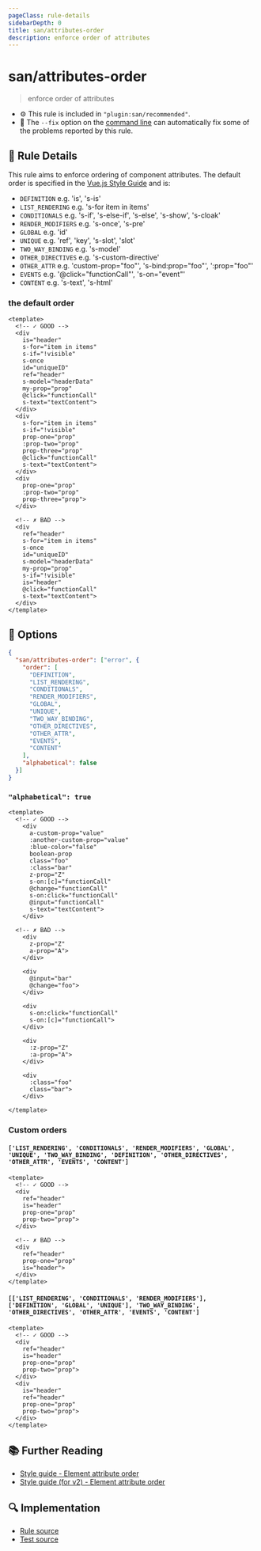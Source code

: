 ```yaml
---
pageClass: rule-details
sidebarDepth: 0
title: san/attributes-order
description: enforce order of attributes
---
```

# san/attributes-order
> enforce order of attributes

- :gear: This rule is included in `"plugin:san/recommended"`.
- :wrench: The `--fix` option on the [command line](https://eslint.org/docs/user-guide/command-line-interface#fixing-problems) can automatically fix some of the problems reported by this rule.

## :book: Rule Details

This rule aims to enforce ordering of component attributes. The default order is specified in the [Vue.js Style Guide](https://v3.vuejs.org/style-guide/#element-attribute-order-recommended) and is:

- `DEFINITION`
  e.g. 'is', 's-is'
- `LIST_RENDERING`
  e.g. 's-for item in items'
- `CONDITIONALS`
  e.g. 's-if', 's-else-if', 's-else', 's-show', 's-cloak'
- `RENDER_MODIFIERS`
  e.g. 's-once', 's-pre'
- `GLOBAL`
  e.g. 'id'
- `UNIQUE`
  e.g. 'ref', 'key', 's-slot', 'slot'
- `TWO_WAY_BINDING`
  e.g. 's-model'
- `OTHER_DIRECTIVES`
  e.g. 's-custom-directive'
- `OTHER_ATTR`
  e.g. 'custom-prop="foo"', 's-bind:prop="foo"', ':prop="foo"'
- `EVENTS`
  e.g. '@click="functionCall"', 's-on="event"'
- `CONTENT`
  e.g. 's-text', 's-html'

### the default order

<eslint-code-block fix :rules="{'san/attributes-order': ['error']}">

```vue
<template>
  <!-- ✓ GOOD -->
  <div
    is="header"
    s-for="item in items"
    s-if="!visible"
    s-once
    id="uniqueID"
    ref="header"
    s-model="headerData"
    my-prop="prop"
    @click="functionCall"
    s-text="textContent">
  </div>
  <div
    s-for="item in items"
    s-if="!visible"
    prop-one="prop"
    :prop-two="prop"
    prop-three="prop"
    @click="functionCall"
    s-text="textContent">
  </div>
  <div
    prop-one="prop"
    :prop-two="prop"
    prop-three="prop">
  </div>

  <!-- ✗ BAD -->
  <div
    ref="header"
    s-for="item in items"
    s-once
    id="uniqueID"
    s-model="headerData"
    my-prop="prop"
    s-if="!visible"
    is="header"
    @click="functionCall"
    s-text="textContent">
  </div>
</template>
```

</eslint-code-block>

## :wrench: Options
```json
{
  "san/attributes-order": ["error", {
    "order": [
      "DEFINITION",
      "LIST_RENDERING",
      "CONDITIONALS",
      "RENDER_MODIFIERS",
      "GLOBAL",
      "UNIQUE",
      "TWO_WAY_BINDING",
      "OTHER_DIRECTIVES",
      "OTHER_ATTR",
      "EVENTS",
      "CONTENT"
    ],
    "alphabetical": false
  }]
}
```

### `"alphabetical": true` 

<eslint-code-block fix :rules="{'san/attributes-order': ['error', {alphabetical: true}]}">

```vue
<template>
  <!-- ✓ GOOD -->
    <div
      a-custom-prop="value"
      :another-custom-prop="value"
      :blue-color="false"
      boolean-prop
      class="foo"
      :class="bar"
      z-prop="Z"
      s-on:[c]="functionCall"
      @change="functionCall"
      s-on:click="functionCall"
      @input="functionCall"
      s-text="textContent">
    </div>

  <!-- ✗ BAD -->
    <div
      z-prop="Z"
      a-prop="A">
    </div>

    <div
      @input="bar"
      @change="foo">
    </div>

    <div
      s-on:click="functionCall"
      s-on:[c]="functionCall">
    </div>

    <div
      :z-prop="Z"
      :a-prop="A">
    </div>

    <div
      :class="foo"
      class="bar">
    </div>

</template>
```

</eslint-code-block>

### Custom orders

#### `['LIST_RENDERING', 'CONDITIONALS', 'RENDER_MODIFIERS', 'GLOBAL', 'UNIQUE', 'TWO_WAY_BINDING', 'DEFINITION', 'OTHER_DIRECTIVES', 'OTHER_ATTR', 'EVENTS', 'CONTENT']`

<eslint-code-block fix :rules="{'san/attributes-order': ['error', {order: ['LIST_RENDERING', 'CONDITIONALS', 'RENDER_MODIFIERS', 'GLOBAL', 'UNIQUE', 'TWO_WAY_BINDING', 'DEFINITION', 'OTHER_DIRECTIVES', 'OTHER_ATTR', 'EVENTS', 'CONTENT']}]}">

```vue
<template>
  <!-- ✓ GOOD -->
  <div
    ref="header"
    is="header"
    prop-one="prop"
    prop-two="prop">
  </div>

  <!-- ✗ BAD -->
  <div
    ref="header"
    prop-one="prop"
    is="header">
  </div>
</template>
```

</eslint-code-block>

#### `[['LIST_RENDERING', 'CONDITIONALS', 'RENDER_MODIFIERS'], ['DEFINITION', 'GLOBAL', 'UNIQUE'], 'TWO_WAY_BINDING', 'OTHER_DIRECTIVES', 'OTHER_ATTR', 'EVENTS', 'CONTENT']`

<eslint-code-block fix :rules="{'san/attributes-order': ['error', {order: [['LIST_RENDERING', 'CONDITIONALS', 'RENDER_MODIFIERS'], ['DEFINITION', 'GLOBAL', 'UNIQUE'], 'TWO_WAY_BINDING', 'OTHER_DIRECTIVES', 'OTHER_ATTR', 'EVENTS', 'CONTENT']}]}">

```vue
<template>
  <!-- ✓ GOOD -->
  <div
    ref="header"
    is="header"
    prop-one="prop"
    prop-two="prop">
  </div>
  <div
    is="header"
    ref="header"
    prop-one="prop"
    prop-two="prop">
  </div>
</template>
```

</eslint-code-block>

## :books: Further Reading

- [Style guide - Element attribute order](https://v3.vuejs.org/style-guide/#element-attribute-order-recommended)
- [Style guide (for v2) - Element attribute order](https://vuejs.org/v2/style-guide/#Element-attribute-order-recommended)

## :mag: Implementation

- [Rule source](https://github.com/vuejs/eslint-plugin-san/blob/master/lib/rules/attributes-order.js)
- [Test source](https://github.com/vuejs/eslint-plugin-san/blob/master/tests/lib/rules/attributes-order.js)
